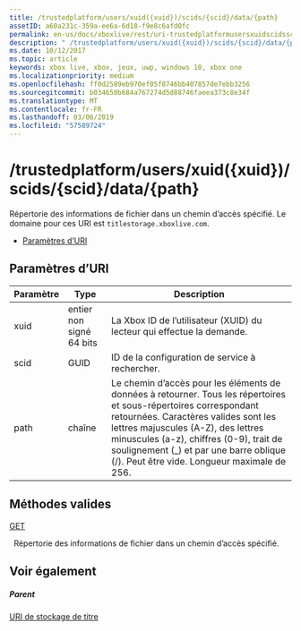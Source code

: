 ```yaml
---
title: /trustedplatform/users/xuid({xuid})/scids/{scid}/data/{path}
assetID: a60a231c-359a-ee6a-6d18-f9e8c6afd0fc
permalink: en-us/docs/xboxlive/rest/uri-trustedplatformusersxuidscidssciddatapath.html
description: " /trustedplatform/users/xuid({xuid})/scids/{scid}/data/{path}"
ms.date: 10/12/2017
ms.topic: article
keywords: xbox live, xbox, jeux, uwp, windows 10, xbox one
ms.localizationpriority: medium
ms.openlocfilehash: ff0d2589eb970ef05f8746bb407857de7ebb3256
ms.sourcegitcommit: b034650b684a767274d5d88746faeea373c8e34f
ms.translationtype: MT
ms.contentlocale: fr-FR
ms.lasthandoff: 03/06/2019
ms.locfileid: "57589724"
---
```

# <a name="trustedplatformusersxuidxuidscidssciddatapath"></a>/trustedplatform/users/xuid({xuid})/scids/{scid}/data/{path}
Répertorie des informations de fichier dans un chemin d’accès spécifié. Le domaine pour ces URI est `titlestorage.xboxlive.com`.
 
  * [Paramètres d’URI](#ID4EV)
 
<a id="ID4EV"></a>

 
## <a name="uri-parameters"></a>Paramètres d’URI
 
| Paramètre| Type| Description| 
| --- | --- | --- | 
| xuid| entier non signé 64 bits| La Xbox ID de l’utilisateur (XUID) du lecteur qui effectue la demande.| 
| scid| GUID| ID de la configuration de service à rechercher.| 
| path| chaîne| Le chemin d’accès pour les éléments de données à retourner. Tous les répertoires et sous-répertoires correspondant retournées. Caractères valides sont les lettres majuscules (A-Z), des lettres minuscules (a-z), chiffres (0-9), trait de soulignement (_) et par une barre oblique (/). Peut être vide. Longueur maximale de 256.| 
  
<a id="ID4EFC"></a>

 
## <a name="valid-methods"></a>Méthodes valides

[GET](uri-trustedplatformusersxuidscidssciddatapath-get.md)

&nbsp;&nbsp;Répertorie des informations de fichier dans un chemin d’accès spécifié.
 
<a id="ID4EPC"></a>

 
## <a name="see-also"></a>Voir également
 
<a id="ID4ERC"></a>

 
##### <a name="parent"></a>Parent 

[URI de stockage de titre](atoc-reference-storagev2.md)

   